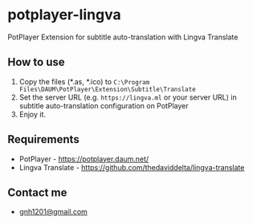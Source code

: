 # potplayer-lingva
PotPlayer Extension for subtitle auto-translation with Lingva Translate

## How to use
1. Copy the files (*.as, *.ico) to `C:\Program Files\DAUM\PotPlayer\Extension\Subtitle\Translate`
2. Set the server URL (e.g. `https://lingva.ml` or your server URL) in subtitle auto-translation configuration on PotPlayer
3. Enjoy it.

## Requirements
* PotPlayer - https://potplayer.daum.net/
* Lingva Translate - https://github.com/thedaviddelta/lingva-translate

## Contact me
* gnh1201@gmail.com
